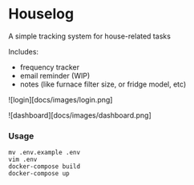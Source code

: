 # Houselog

A simple tracking system for house-related tasks

Includes:
- frequency tracker
- email reminder (WIP)
- notes (like furnace filter size, or fridge model, etc)

![login][docs/images/login.png]

![dashboard][docs/images/dashboard.png]

### Usage

```
mv .env.example .env
vim .env
docker-compose build
docker-compose up
```
